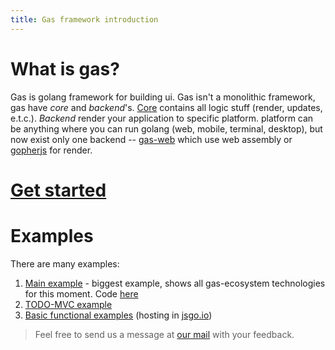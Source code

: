 ```yaml
---
title: Gas framework introduction
---
```


# What is gas?

Gas is golang framework for building ui. 
Gas isn't a monolithic framework, gas have *core* and *backend*'s. 
[Core](https://github.com/gascore/gas) contains all logic stuff (render, updates, e.t.c.). 
*Backend* render your application to specific platform. platform can be anything where you can run golang (web, mobile, terminal, desktop),
but now exist only one backend -- [gas-web](https://github.com/gascore/gas-web) which use web assembly or [gopherjs](https://github.com/gopherjs/gopherjs) for render.

# [Get started](https://gascore.github.io/basic/overview)

# Examples

There are many examples:

1. [Main example](https://gascore.github.io/examples/main/#) - biggest example, shows all gas-ecosystem technologies for this moment. Code [here](https://github.com/gascore/example)
2. [TODO-MVC example](https://gascore.github.io/examples/todo)
3. [Basic functional examples](https://github.com/gascore/gas/blob/master/examples) (hosting in [jsgo.io](https://jsgo.io))

> Feel free to send us a message at [our mail](mailto:nowasmawesome@gmail.com) with your feedback.

